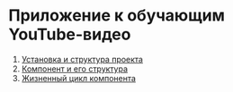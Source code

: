 # Приложение к обучающим YouTube-видео

1. [Установка и структура проекта](projects/video01)
2. [Компонент и его структура](projects/video02)
3. [Жизненный цикл компонента](projects/video03)
